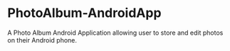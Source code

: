 # PhotoAlbum-AndroidApp
A Photo Album Android Application allowing user to store and edit photos on their Android phone.
